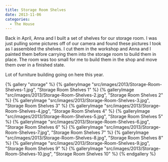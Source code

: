 ```yaml
---
title: Storage Room Shelves
date: 2013-11-06
categories: 
  - The House
---
```


Back in April, Anna and I built a set of shelves for our storage room. I was just pulling some pictures off of our camera and found these pictures I took as I assembled the shelves. I cut them in the workshop and Anna and I painted them before carrying them into the storage room to build them in place. The room was too small for me to build them in the shop and move them over in a finished state.

Lot of furniture building going on here this year.

{% gallery "storage" %}
{% galleryImage "src/images/2013/Storage-Room-Shelves-1.jpg", "Storage Room Shelves 1" %}
{% galleryImage "src/images/2013/Storage-Room-Shelves-2.jpg", "Storage Room Shelves 2" %}
{% galleryImage "src/images/2013/Storage-Room-Shelves-3.jpg", "Storage Room Shelves 3" %}
{% galleryImage "src/images/2013/Storage-Room-Shelves-4.jpg", "Storage Room Shelves 4" %}
{% galleryImage "src/images/2013/Storage-Room-Shelves-5.jpg", "Storage Room Shelves 5" %}
{% galleryImage "src/images/2013/Storage-Room-Shelves-6.jpg", "Storage Room Shelves 6" %}
{% galleryImage "src/images/2013/Storage-Room-Shelves-7.jpg", "Storage Room Shelves 7" %}
{% galleryImage "src/images/2013/Storage-Room-Shelves-8.jpg", "Storage Room Shelves 8" %}
{% galleryImage "src/images/2013/Storage-Room-Shelves-9.jpg", "Storage Room Shelves 9" %}
{% galleryImage "src/images/2013/Storage-Room-Shelves-10.jpg", "Storage Room Shelves 10" %}
{% endgallery %}
